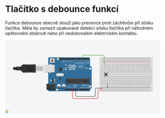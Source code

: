 # Tlačítko s debounce funkcí

Funkce debounce obecně slouží jako prevence proti záchěvům při stisku tlačítka. Měla by zamezit opakované detekci sitsku tlačítka při náhodném opětovném stisknutí nebo při nedokonalém elektrickém kontaktu.

![sdf](wiring.png)

